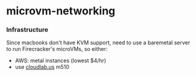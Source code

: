 # microvm-networking
### Infrastructure
Since macbooks don't have KVM support, need to use a baremetal server to run Firecracker's microVMs, so either:
- AWS: metal instances (lowest $4/hr)
- use [cloudlab.us](https://cloudlab.us) m510